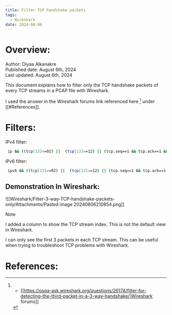 ```yaml
---
title: Filter TCP handshake packets
tags:
  - Wireshark
date: 2024-08-06
---
```

# Overview:

Author: Diyaa Alkanakre<br>
Published date: August 6th, 2024<br>
Last updated: August 6th, 2024<br>

This document explains how to filter only the TCP handshake packets of every TCP streams in a PCAP file with Wireshark.

I used the answer in the Wireshark forums link referenced here [^1] under [[#References]].

# Filters:

IPv4 filter:

```bash
 ip && ((tcp[13]==02) ||  (tcp[13]==12) || (tcp.seq==1 && tcp.ack==1 && tcp.len==0 && tcp.window_size_scalefactor ge 0))
```

IPv6 filter:

```bash
 ipv6 && ((tcp[13]==02) ||  (tcp[13]==12) || (tcp.seq==1 && tcp.ack==1 && tcp.len==0 && tcp.window_size_scalefactor ge 0))
```

## Demonstration In Wireshark:

![[Wireshark/Filter-3-way-TCP-handshake-packets-only/Attachments/Pasted image 20240806210854.png]]

> [!note]
> I added a column to show the TCP stream index. This is not the default view in Wireshark.

I can only see the first 3 packets in each TCP stream. This can be useful when trying to troubleshoot TCP problems with Wireshark.

# References:

[^1]: - [[https://osqa-ask.wireshark.org/questions/26174/filter-for-detecting-the-third-packet-in-a-3-way-handshake/|Wireshark forums]]

